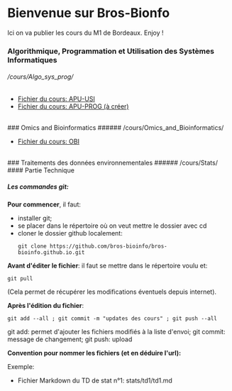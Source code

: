 # Bienvenue sur Bros-Bionfo

Ici on va publier les cours du M1 de Bordeaux. Enjoy !


### Algorithmique, Programmation et Utilisation des Systèmes Informatiques
###### /cours/Algo_sys_prog/

- [Fichier du cours: APU-USI](https://bros-bioinfo.github.io/cours/Algo_sys_prog/APU-USI)
- [Fichier du cours: APU-PROG (à créer)](https://bros-bioinfo.github.io/cours/Algo_sys_prog/APU-PROG)



<br>
### Omics and Bioinformatics
###### /cours/Omics_and_Bioinformatics/

- [Fichier du cours: OBI](https://bros-bioinfo.github.io/cours/Omics_and_Bioinformatics/OBI)




<br>
### Traitements des données environnementales
###### /cours/Stats/



<br>
#### Partie Technique


##### Les commandes git:

**Pour commencer**, il faut:
- installer git;
- se placer dans le répertoire où on veut mettre le dossier avec cd
- cloner le dossier github localement:
  ```shell
  git clone https://github.com/bros-bioinfo/bros-bioinfo.github.io.git
  ```



**Avant d'éditer le fichier**: il faut se mettre dans le répertoire voulu et:
```shell
git pull
```
(Cela permet de récupérer les modifications éventuels depuis internet).


**Après l'édition du fichier**:
```shell
git add --all ; git commit -m "updates des cours" ; git push --all
```

git add: permet d'ajouter les fichiers modifiés à la liste d'envoi;
git commit: message de changement;
git push: upload


**Convention pour nommer les fichiers (et en déduire l'url):**

Exemple:
- Fichier Markdown du TD de stat n°1: stats/td1/td1.md
